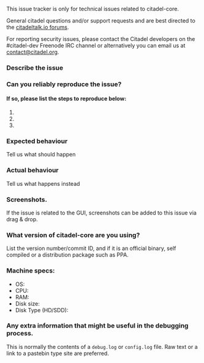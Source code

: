 <!--- Remove sections that do not apply -->

This issue tracker is only for technical issues related to citadel-core.

General citadel questions and/or support requests and are best directed to the [citadeltalk.io forums](https://citadeltalk.io/).

For reporting security issues, please contact the Citadel developers on the #citadel-dev Freenode IRC channel or alternatively you can email us at contact@citadel.org.

### Describe the issue

### Can you reliably reproduce the issue?
#### If so, please list the steps to reproduce below:
1.
2.
3.

### Expected behaviour
Tell us what should happen

### Actual behaviour
Tell us what happens instead

### Screenshots.
If the issue is related to the GUI, screenshots can be added to this issue via drag & drop.

### What version of citadel-core are you using?
List the version number/commit ID, and if it is an official binary, self compiled or a distribution package such as PPA.

### Machine specs:
- OS:
- CPU:
- RAM:
- Disk size:
- Disk Type (HD/SDD):

### Any extra information that might be useful in the debugging process.
This is normally the contents of a `debug.log` or `config.log` file. Raw text or a link to a pastebin type site are preferred.
